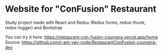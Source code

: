 # Website for "ConFusion" Restaurant

Study project made with React and Redux (Redux forms, redux-thunk, redux-logger) and Bootstrap

You can try it here: https://restaurant-con-fusion-coursera.vercel.app/home
Source: https://github.com/i-am-yay-code/RestaurantConFusion-coursera-dev
